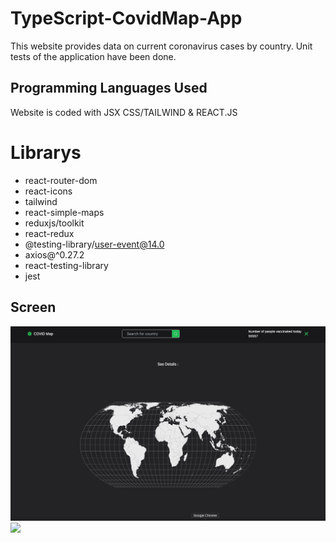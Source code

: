 
# <h1>TypeScript-CovidMap-App</h1>

This website provides data on current coronavirus cases by country. Unit tests of the application have been done.

<h2> Programming Languages Used</h2>

Website is coded with JSX CSS/TAILWIND & REACT.JS

# Librarys
- react-router-dom
- react-icons
- tailwind
- react-simple-maps
- reduxjs/toolkit
- react-redux
- @testing-library/user-event@14.0
- axios@^0.27.2
- react-testing-library
- jest


<h2>Screen </h2>

![](Gif.gif)
![](Gif-2.gif)